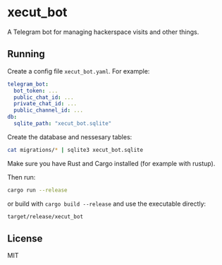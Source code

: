 # xecut_bot

A Telegram bot for managing hackerspace visits and other things.

## Running

Create a config file `xecut_bot.yaml`. For example:

```yaml
telegram_bot:
  bot_token: ...
  public_chat_id: ...
  private_chat_id: ...
  public_channel_id: ...
db:
  sqlite_path: "xecut_bot.sqlite"
```

Create the database and nessesary tables:

```sh
cat migrations/* | sqlite3 xecut_bot.sqlite
```

Make sure you have Rust and Cargo installed (for example with rustup).

Then run:

```sh
cargo run --release
```

or build with `cargo build --release` and use the executable directly:

```sh
target/release/xecut_bot
```

## License
MIT
